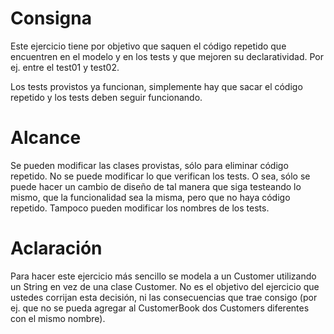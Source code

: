 # Consigna

Este ejercicio tiene por objetivo que saquen el código repetido que encuentren en el modelo y en los tests y que mejoren su declaratividad. Por ej. entre el test01 y test02.

Los tests provistos ya funcionan, simplemente hay que sacar el código repetido y los tests deben seguir funcionando.

# Alcance

Se pueden modificar las clases provistas, sólo para eliminar código repetido. No se puede modificar lo que verifican los tests. O sea, sólo se puede hacer un cambio de diseño de tal manera que siga testeando lo mismo, que la funcionalidad sea la misma, pero que no haya código repetido. Tampoco pueden modificar los nombres de los tests.

# Aclaración

Para hacer este ejercicio más sencillo se modela a un Customer utilizando un String en vez de una clase Customer. No es el objetivo del ejercicio que ustedes corrijan esta decisión, ni las consecuencias que trae consigo (por ej. que no se pueda agregar al CustomerBook dos Customers diferentes con el mismo nombre).
